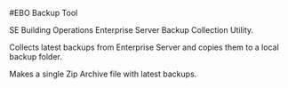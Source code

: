 #EBO Backup Tool

SE Building Operations Enterprise Server Backup Collection Utility.

Collects latest backups from Enterprise Server and copies them to a local backup folder.

Makes a single Zip Archive file with latest backups.


